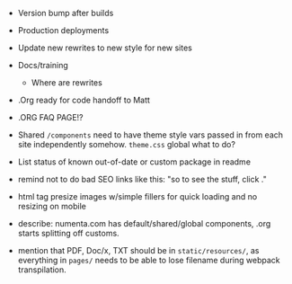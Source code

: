 - Version bump after builds
- Production deployments
- Update new rewrites to new style for new sites
- Docs/training
  - Where are rewrites
- .Org ready for code handoff to Matt

- .ORG FAQ PAGE!?
- Shared `/components` need to have theme style vars passed in from each site
  independently somehow. `theme.css` global what to do?
- List status of known out-of-date or custom package in readme
- remind not to do bad SEO links like this: "so to see the stuff, click <here>."
- html tag presize images w/simple fillers for quick loading and
  no resizing on mobile
- describe: numenta.com has default/shared/global components, .org starts
  splitting off customs.
- mention that PDF, Doc/x, TXT should be in `static/resources/`, as everything
  in `pages/` needs to be able to lose filename during webpack transpilation.
